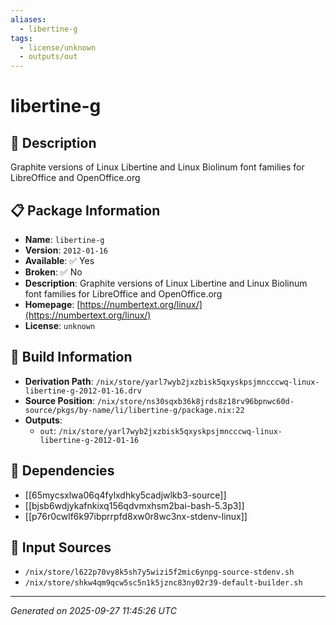 ```yaml
---
aliases:
  - libertine-g
tags:
  - license/unknown
  - outputs/out
---
```


# libertine-g

## 📝 Description

Graphite versions of Linux Libertine and Linux Biolinum font families for LibreOffice and OpenOffice.org

## 📋 Package Information

- **Name**: `libertine-g`
- **Version**: `2012-01-16`
- **Available**: ✅ Yes
- **Broken**: ✅ No
- **Description**: Graphite versions of Linux Libertine and Linux Biolinum font families for LibreOffice and OpenOffice.org
- **Homepage**: [https://numbertext.org/linux/](https://numbertext.org/linux/)
- **License**: `unknown`

## 🔧 Build Information

- **Derivation Path**: `/nix/store/yarl7wyb2jxzbisk5qxyskpsjmncccwq-linux-libertine-g-2012-01-16.drv`
- **Source Position**: `/nix/store/ns30sqxb36k8jrds8z18rv96bpnwc60d-source/pkgs/by-name/li/libertine-g/package.nix:22`
- **Outputs**:
  - `out`:  `/nix/store/yarl7wyb2jxzbisk5qxyskpsjmncccwq-linux-libertine-g-2012-01-16`

## 🔗 Dependencies

- [[65mycsxlwa06q4fylxdhky5cadjwlkb3-source]]
- [[bjsb6wdjykafnkixq156qdvmxhsm2bai-bash-5.3p3]]
- [[p76r0cwlf6k97ibprrpfd8xw0r8wc3nx-stdenv-linux]]

## 📁 Input Sources

- `/nix/store/l622p70vy8k5sh7y5wizi5f2mic6ynpg-source-stdenv.sh`
- `/nix/store/shkw4qm9qcw5sc5n1k5jznc83ny02r39-default-builder.sh`

---
*Generated on 2025-09-27 11:45:26 UTC*
